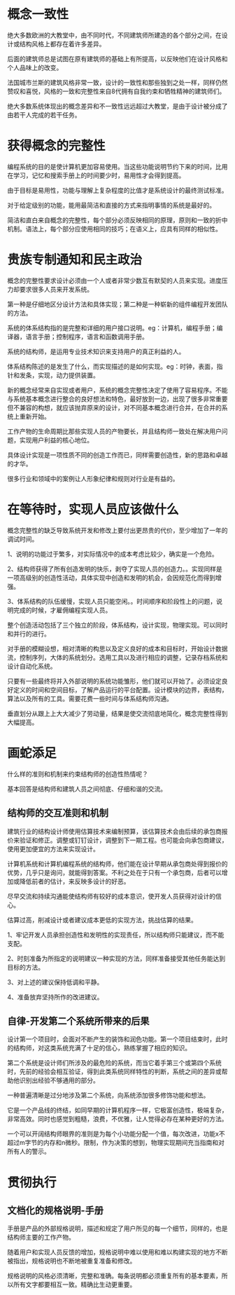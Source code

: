 # 概念一致性

绝大多数欧洲的大教堂中，由不同时代，不同建筑师所建造的各个部分之间，在设计或结构风格上都存在着许多差异。

后面的建筑师总是试图在原有建筑师的基础上有所提高，以反映他们在设计风格和个人品味上的改变。

法国城市兰斯的建筑风格非常一致，设计的一致性和那些独到之处一样，同样仍然赞叹和喜悦，风格的一致和完整性来自8代拥有自我约束和牺牲精神的建筑师们。

绝大多数系统体现出的概念差异和不一致性远远超过大教堂，是由于设计被分成了由若干人完成的若干任务。

# 获得概念的完整性

编程系统的目的是使计算机更加容易使用。当这些功能说明节约下来的时间，比用在学习，记忆和搜索手册上的时间要少时，易用性才会得到提高。

由于目标是易用性，功能与理解上复杂程度的比值才是系统设计的最终测试标准。

对于给定级别的功能，能用最简洁和直接的方式来指明事情的系统是最好的。

简洁和直白来自概念的完整性，每个部分必须反映相同的原理，原则和一致的折中机制。语法上，每个部分应使用相同的技巧；在语义上，应具有同样的相似性。

# 贵族专制通知和民主政治

概念的完整性要求设计必须由一个人或者非常少数互有默契的人员来实现。进度压力却要求很多人员来开发系统。

第一种是仔细地区分设计方法和具体实现；第二种是一种崭新的组件编程开发团队的方法。

系统的体系结构指的是完整和详细的用户接口说明。eg：计算机，编程手册；编译器，语言手册；控制程序，语言和函数调用手册。

系统的结构师，是运用专业技术知识来支持用户的真正利益的人。

体系结构陈述的是发生了什么，而实现描述的是如何实现。eg：时钟，表面，指针和发条，实现，动力提供装置。

新的概念经常来自实现或者用户，系统的概念完整性决定了使用了容易程序。不能与系统基本概念进行整合的良好想法和特色，最好放到一边，出现了很多非常重要但不兼容的构想，就应该抛弃原来的设计，对不同基本概念进行合并，在合并的系统上重新开始。

工作产物的生命周期比那些实现人员的产物要长，并且结构师一致处在解决用户问题，实现用户利益的核心地位。

具体设计实现是一项性质不同的创造工作而已，同样需要创造性，新的思路和卓越的才华。

很多行业和领域中的案例让人形象纪律和规则对行业是有益的。

# 在等待时，实现人员应该做什么

概念完整性的缺乏导致系统开发和修改上要付出更昂贵的代价，至少增加了一年的调试时间。

1、说明的功能过于繁多，对实际情况中的成本考虑比较少，确实是一个危险。

2、结构师获得了所有创造发明的快乐，剥夺了实现人员的创造力。。实现同样是一项高级别的创造性活动，具体实现中创造和发明的机会，会因规范化而得到增强。

3、体系结构的队伍缓慢，实现人员只能空闲。。时间顺序和阶段性上的问题，说明完成的时候，才雇佣编程实现人员。

整个创造活动包括了三个独立的阶段，体系结构，设计实现，物理实现。可以同时和并行的进行。

对手册的模糊设想，相对清晰的构思以及定义良好的成本和目标时，开始设计数据流，控制序列，大体的系统划分。选用工具以及进行相应的调整，记录存档系统和设计自动化系统。

只要有一些最终将并入外部说明的系统功能雏形，他们就可以开始了。必须设定良好定义的时间和空间目标，了解产品运行的平台配置。设计模块的边界，表结构，算法以及所有的工具。需要花费一些时间与体系结构师沟通。

垂直划分从跟上上大大减少了劳动量，结果是使交流彻底地简化，概念完整性得到大幅提高。

# 画蛇添足

什么样的准则和机制来约束结构师的创造性热情呢？

基本回答是结构师和建筑人员之间彻底、仔细和谐的交流。

## 结构师的交互准则和机制

建筑行业的结构设计师使用估算技术来编制预算，该估算技术会由后续的承包商报价来验证和修正。调整或钉钉设计，调整到下一期工程。也可能会向承包商建议，使用更加便宜的方法来实现设计。

计算机系统和计算机编程系统的结构师，他们能在设计早期从承包商处得到报价的优势，几乎只是询问，就能得到答案。不利之处在于只有一个承包商，后者可以增加或降低前者的估计，来反映多设计的好恶。

尽早交流和持续沟通能使结构师有较好的成本意识，使开发人员获得对设计的信心。

估算过高，削减设计或者建议成本更低的实现方法，挑战估算的结果。

1、牢记开发人员承担创造性和发明性的实现责任，所以结构师只能建议，而不能支配。

2、时刻准备为所指定的说明建议一种实现的方法，同样准备接受其他任务能达到目标的方法。

3、对上述的建议保持低调和平静。

4、准备放弃坚持所作的改进建议。

## 自律-开发第二个系统所带来的后果

设计第一个项目时，会面对不断产生的装饰和润色功能。第一个项目结束时，此时的结构师，对这类系统充满了十足的信心，熟练掌握了相应的知识。

第二个系统是设计师们所涉及的最危险的系统，而当它着手第三个或第四个系统时，先前的经验会相互验证，得到此类系统同样特性的判断，系统之间的差异或帮助他识别出经验不够通用的部分。

一种普遍清晰是过分地涉及第二个系统，向系统添加很多修饰功能和想法。

它是一个产品线的终结，如同早期的计算机程序一样，它极富创造性，极端复杂，非常高效。同时也感觉到粗糙，浪费，不优雅，让人觉得必存在某种更好的方法。

一个可以开阔结构师眼界的准则是为每个小功能分配一个值，每次改进，功能x不超过m字节的内存和n微秒。限制，作为决策的想到，物理实现期间充当指南和对所有人的警示。

# 贯彻执行

## 文档化的规格说明-手册

手册是产品的外部规格说明，描述和规定了用户所见的每一个细节，同样的，也是结构师主要的工作产物。

随着用户和实现人员反馈的增加，规格说明中难以使用和难以构建实现的地方不断被指出，规格说明也不断地被重复准备和修改。

规格说明的风格必须清晰，完整和准确。每条说明都必须重复所有的基本要素，所以所有文字都要相互一致。精确比生动更重要。

